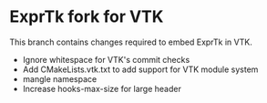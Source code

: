 # ExprTk fork for VTK

This branch contains changes required to embed ExprTk in VTK.

* Ignore whitespace for VTK's commit checks
* Add CMakeLists.vtk.txt to add support for VTK module system
* mangle namespace
* Increase hooks-max-size for large header
